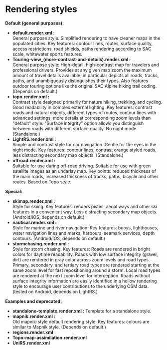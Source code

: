 Rendering styles
================
**Default (general purposes):**
* **default.render.xml :** <br>General purpose style. Simplified rendering to have cleaner maps in the populated cities. Key features: contour lines, routes, surface quality, access restrictions, road shields, paths rendering according to SAC scale, whitewater sports features.
* **Touring-view_(more-contrast-and-details).render.xml :** <br>General purpose style: High-detail, high-contrast map for travelers and professional drivers. Provides at any given map zoom the maximum amount of travel details available, in particular depicts all roads, tracks, paths, and unambiguously distinguishes their types. Also features outdoor touring options like the original SAC Alpine hiking trail coding. (Depends on default.)
* **topo.render.xml :** <br>Contrast style designed primarily for nature hiking, trekking, and cycling. Good readability in complex external lighting. Key features: contrast roads and natural objects, different types of routes, contour lines with advanced settings, more details at corresponding zoom levels than "default" style. "Surface integrity" option allows you distinguish between roads with different surface quality. No night mode. (Standalone.)
* **LightRS.render.xml :** <br>Simple and contrast style for car navigation. Gentle for the eyes in the night mode. Key features: contour lines, contrast orange styled roads, less distracting secondary map objects. (Standalone.)
* **offroad.render.xml :** <br>Suitable for use during off-road driving. Suitable for use with green satellite images as an undarlay map. Key points: reduced thickness of the main roads, increased thickness of tracks, paths, bicycle and other routes. Based on Topo style.

**Special:**
* **skimap.render.xml :** <br>Style for skiing. Key features: renders pistes, aerial ways and other ski features in a convenient way. Less distracting secondary map objects. (Android/iOS, depends on default.)
* **nautical.render.xml :** <br>Style for marine and river navigation. Key features: buoys, lighthouses, water navigation lines and marks, harbours, seamark services, depth contours. (Android/iOS, depends on default.) 
* **stormchasing.render.xml :** <br>Style for storm chasing. Key features: Roads are rendered in bright colors for daytime readability. Roads with low surface integrity (gravel, dirt) are rendered in gray color across zoom levels and road types. Primary, secondary, and tertiary road types are rendered starting at the same zoom level for fast repositioning around a storm. Local road types are rendered at the next zoom level for interception. Roads without surface integrity information are easily identified in a hollow rendering style to encourage user contributions to the underlying OSM data. (tested on Android, depends on LightRS.) 

**Examples and deprecated:**
* **standalone-template.render.xml :** Template for a standalone style.
* **mapnik.render.xml :** <br>Old mapnik-style default rendering style. Key features: colours are similar to Mapnik style. (Depends on default.)
* **regions.render.xml**
* **Topo-map-assimilation.render.xml**
* **UniRS.render.xml**
